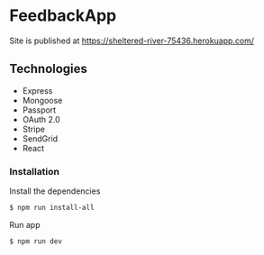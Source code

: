 # FeedbackApp

Site is published at https://sheltered-river-75436.herokuapp.com/

## Technologies

- Express
- Mongoose
- Passport
- OAuth 2.0
- Stripe
- SendGrid
- React

### Installation

Install the dependencies

```sh
$ npm run install-all
```

Run app

```sh
$ npm run dev
```
